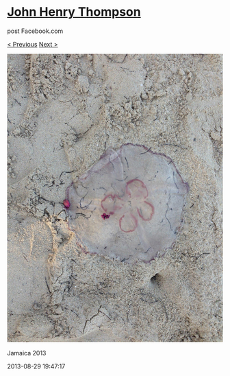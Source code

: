 # [John Henry Thompson](../README.md)
post Facebook.com

[< Previous](2013-08-29-22.md) [Next >](2013-08-29-24.md)

[![](../media/2013-08-29/Jamaica-2034.jpg)](../README.md)

Jamaica 2013

2013-08-29 19:47:17